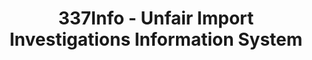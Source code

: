 ---
layout: default
bigquery: https://console.cloud.google.com/bigquery?p=patents-public-data&d=usitc_investigations&page=dataset&project=sheets-management-319211
citation: US International Trade Commission 337Info Unfair Import Investigations Information
  System
contributors: US International Trade Comission
cost: None
description: US International Trade Commission 337Info Unfair Import Investigations
  Information System contains data on investigations done under Section 337. Section
  337 declares the infringement of certain statutory intellectual property rights
  and other forms of unfair competition in import trade to be unlawful practices.
  Most Section 337 investigations involve allegations of patent or registered trademark
  infringement.
documentation: FAQ and tutorial available on the site
last_edit: 04/11/2022, 05:22:07
location: https://pubapps2.usitc.gov/337external/
maintained_by: US International Trade Comission
schema_fields:
- dateComplaintFiled
- markmanHearing
- finalIdOnViolationIssue
- currentActiveALJ
- publication_number
- finalIdOnViolationDue
- ouiiParticipation
- invUnfairAct
- endDateMarkmanHearing
- copyrightNumbers
- complainant
- investigationType
- docketNo
- cafcAppeals
- actualStartDateEvidHear
- finalDetViolation
- teoProceedingInvolved
- scheduledEndDateEvidHear
- internalRemand
- dateCreated
- patentNumber
- finalDetNoViolation
- issueDateOtherNonFinal
- lastUpdated
- scheduledStartDateEvidHear
- teoIdIssueDate
- trademarkNumbers
- dateOfPublicationFrNotice
- ouiiAttorney
- gcAttorney
- investigationTermDate
- investigationNo
- teoIdDueDate
- htsNumbers
- targetDate
- currentStatus
- aljAssigned
- title
- respondent
- teoReliefGranted
- patentNumbers
- actualEndDateEvidHear
- startDateMarkmanHearing
- id
shortname: unfair_import_investigations
tags:
- import
- legal
- trade
timeframe: 2008-2021 (prior to 2008 downloadable as a JSON file)
title: 337Info - Unfair Import Investigations Information System
uuid: 2721f5ec-e599-4890-9265-9706719fc71e
---
